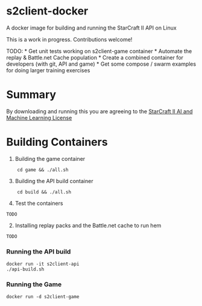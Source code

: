 # s2client-docker

A docker image for building and running the StarCraft II API on Linux

This is a work in progress. Contributions welcome!

TODO:
    * Get unit tests working on s2client-game container
    * Automate the replay & Battle.net Cache population
    * Create a combined container for developers (with git, API and game)
    * Get some compose / swarm examples for doing larger training exercises

# Summary

By downloading and running this you are agreeing to the [StarCraft II AI and Machine Learning License](https://github.com/Blizzard/s2client-proto/blob/dca8b6831a84747c2cd6e0c33d6416e14838d886/DATA_LICENSE)


# Building Containers

1. Building the game container

~~~
    cd game && ./all.sh
~~~


3. Building the API build container

~~~
    cd build && ./all.sh
~~~

4. Test the containers

~~~
TODO
~~~

2. Installing replay packs and the Battle.net cache to run hem

~~~
TODO
~~~

### Running the API build

~~~
docker run -it s2client-api
./api-build.sh
~~~

### Running the Game

~~~
docker run -d s2client-game
~~~

